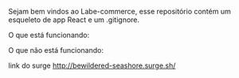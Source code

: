 Sejam bem vindos ao Labe-commerce, esse repositório contém um esqueleto de app React e um .gitignore.

O que está funcionando:



O que não está funcionando:



link do surge
http://bewildered-seashore.surge.sh/
